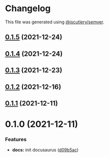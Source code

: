 # Changelog

This file was generated using [@jscutlery/semver](https://github.com/jscutlery/semver).

## [0.1.5](https://github.com/maxence-lefebvre/techcom/compare/docs-0.1.4...docs-0.1.5) (2021-12-24)



## [0.1.4](https://github.com/maxence-lefebvre/techcom/compare/docs-0.1.3...docs-0.1.4) (2021-12-24)



## [0.1.3](https://github.com/maxence-lefebvre/techcom/compare/docs-0.1.2...docs-0.1.3) (2021-12-23)



## [0.1.2](https://github.com/maxence-lefebvre/techcom/compare/docs-0.1.1...docs-0.1.2) (2021-12-16)



## [0.1.1](https://github.com/maxence-lefebvre/techcom/compare/docs-0.1.0...docs-0.1.1) (2021-12-11)



# 0.1.0 (2021-12-11)


### Features

* **docs:** init docusaurus ([d09b5ac](https://github.com/maxence-lefebvre/techcom/commit/d09b5ac6c80f111b241d86bdebb5d7e7b5731b7d))
